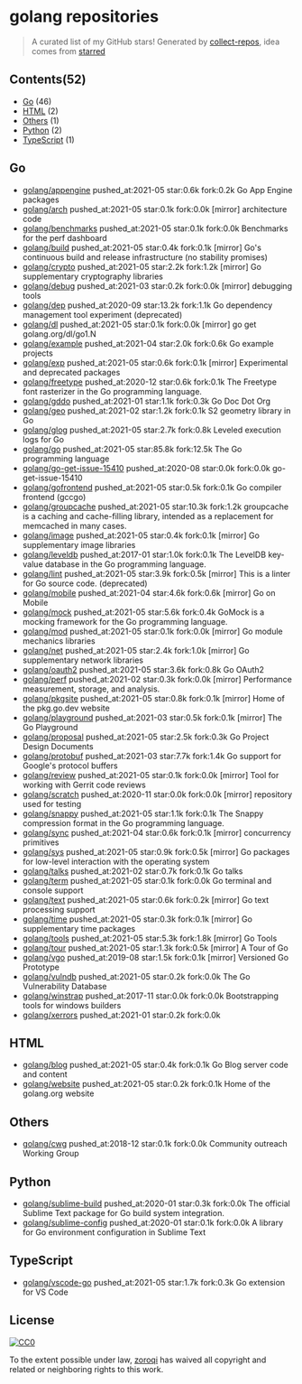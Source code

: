 # golang repositories


> A curated list of my GitHub stars!  Generated by [collect-repos](https://github.com/zoroqi/collect-repos), idea comes from [starred](https://github.com/maguowei/starred)  


## Contents(52)

- [Go](#go) (46)
- [HTML](#html) (2)
- [Others](#others) (1)
- [Python](#python) (2)
- [TypeScript](#typescript) (1)

## Go

- [golang/appengine](https://github.com/golang/appengine) pushed_at:2021-05 star:0.6k fork:0.2k Go App Engine packages
- [golang/arch](https://github.com/golang/arch) pushed_at:2021-05 star:0.1k fork:0.0k [mirror] architecture code
- [golang/benchmarks](https://github.com/golang/benchmarks) pushed_at:2021-05 star:0.1k fork:0.0k Benchmarks for the perf dashboard
- [golang/build](https://github.com/golang/build) pushed_at:2021-05 star:0.4k fork:0.1k [mirror] Go's continuous build and release infrastructure (no stability promises)
- [golang/crypto](https://github.com/golang/crypto) pushed_at:2021-05 star:2.2k fork:1.2k [mirror] Go supplementary cryptography libraries
- [golang/debug](https://github.com/golang/debug) pushed_at:2021-03 star:0.2k fork:0.0k [mirror] debugging tools
- [golang/dep](https://github.com/golang/dep) pushed_at:2020-09 star:13.2k fork:1.1k Go dependency management tool experiment (deprecated)
- [golang/dl](https://github.com/golang/dl) pushed_at:2021-05 star:0.1k fork:0.0k [mirror] go get golang.org/dl/go1.N
- [golang/example](https://github.com/golang/example) pushed_at:2021-04 star:2.0k fork:0.6k Go example projects
- [golang/exp](https://github.com/golang/exp) pushed_at:2021-05 star:0.6k fork:0.1k [mirror] Experimental and deprecated packages
- [golang/freetype](https://github.com/golang/freetype) pushed_at:2020-12 star:0.6k fork:0.1k The Freetype font rasterizer in the Go programming language.
- [golang/gddo](https://github.com/golang/gddo) pushed_at:2021-01 star:1.1k fork:0.3k Go Doc Dot Org
- [golang/geo](https://github.com/golang/geo) pushed_at:2021-02 star:1.2k fork:0.1k S2 geometry library in Go
- [golang/glog](https://github.com/golang/glog) pushed_at:2021-05 star:2.7k fork:0.8k Leveled execution logs for Go
- [golang/go](https://github.com/golang/go) pushed_at:2021-05 star:85.8k fork:12.5k The Go programming language
- [golang/go-get-issue-15410](https://github.com/golang/go-get-issue-15410) pushed_at:2020-08 star:0.0k fork:0.0k go-get-issue-15410
- [golang/gofrontend](https://github.com/golang/gofrontend) pushed_at:2021-05 star:0.5k fork:0.1k Go compiler frontend (gccgo)
- [golang/groupcache](https://github.com/golang/groupcache) pushed_at:2021-05 star:10.3k fork:1.2k groupcache is a caching and cache-filling library, intended as a replacement for memcached in many cases.
- [golang/image](https://github.com/golang/image) pushed_at:2021-05 star:0.4k fork:0.1k [mirror] Go supplementary image libraries
- [golang/leveldb](https://github.com/golang/leveldb) pushed_at:2017-01 star:1.0k fork:0.1k The LevelDB key-value database in the Go programming language.
- [golang/lint](https://github.com/golang/lint) pushed_at:2021-05 star:3.9k fork:0.5k [mirror] This is a linter for Go source code. (deprecated)
- [golang/mobile](https://github.com/golang/mobile) pushed_at:2021-04 star:4.6k fork:0.6k [mirror] Go on Mobile
- [golang/mock](https://github.com/golang/mock) pushed_at:2021-05 star:5.6k fork:0.4k GoMock is a mocking framework for the Go programming language.
- [golang/mod](https://github.com/golang/mod) pushed_at:2021-05 star:0.1k fork:0.0k [mirror] Go module mechanics libraries
- [golang/net](https://github.com/golang/net) pushed_at:2021-05 star:2.4k fork:1.0k [mirror] Go supplementary network libraries
- [golang/oauth2](https://github.com/golang/oauth2) pushed_at:2021-05 star:3.6k fork:0.8k Go OAuth2
- [golang/perf](https://github.com/golang/perf) pushed_at:2021-02 star:0.3k fork:0.0k [mirror] Performance measurement, storage, and analysis.
- [golang/pkgsite](https://github.com/golang/pkgsite) pushed_at:2021-05 star:0.8k fork:0.1k [mirror] Home of the pkg.go.dev website
- [golang/playground](https://github.com/golang/playground) pushed_at:2021-03 star:0.5k fork:0.1k [mirror] The Go Playground
- [golang/proposal](https://github.com/golang/proposal) pushed_at:2021-05 star:2.5k fork:0.3k Go Project Design Documents
- [golang/protobuf](https://github.com/golang/protobuf) pushed_at:2021-03 star:7.7k fork:1.4k Go support for Google's protocol buffers
- [golang/review](https://github.com/golang/review) pushed_at:2021-05 star:0.1k fork:0.0k [mirror] Tool for working with Gerrit code reviews
- [golang/scratch](https://github.com/golang/scratch) pushed_at:2020-11 star:0.0k fork:0.0k [mirror] repository used for testing
- [golang/snappy](https://github.com/golang/snappy) pushed_at:2021-05 star:1.1k fork:0.1k The Snappy compression format in the Go programming language.
- [golang/sync](https://github.com/golang/sync) pushed_at:2021-04 star:0.6k fork:0.1k [mirror] concurrency primitives
- [golang/sys](https://github.com/golang/sys) pushed_at:2021-05 star:0.9k fork:0.5k [mirror] Go packages for low-level interaction with the operating system
- [golang/talks](https://github.com/golang/talks) pushed_at:2021-02 star:0.7k fork:0.1k Go talks
- [golang/term](https://github.com/golang/term) pushed_at:2021-05 star:0.1k fork:0.0k Go terminal and console support
- [golang/text](https://github.com/golang/text) pushed_at:2021-05 star:0.6k fork:0.2k [mirror] Go text processing support
- [golang/time](https://github.com/golang/time) pushed_at:2021-05 star:0.3k fork:0.1k [mirror] Go supplementary time packages
- [golang/tools](https://github.com/golang/tools) pushed_at:2021-05 star:5.3k fork:1.8k [mirror] Go Tools
- [golang/tour](https://github.com/golang/tour) pushed_at:2021-05 star:1.3k fork:0.5k [mirror] A Tour of Go
- [golang/vgo](https://github.com/golang/vgo) pushed_at:2019-08 star:1.5k fork:0.1k [mirror] Versioned Go Prototype
- [golang/vulndb](https://github.com/golang/vulndb) pushed_at:2021-05 star:0.2k fork:0.0k The Go Vulnerability Database
- [golang/winstrap](https://github.com/golang/winstrap) pushed_at:2017-11 star:0.0k fork:0.0k Bootstrapping tools for windows builders
- [golang/xerrors](https://github.com/golang/xerrors) pushed_at:2021-01 star:0.2k fork:0.0k 

## HTML

- [golang/blog](https://github.com/golang/blog) pushed_at:2021-05 star:0.4k fork:0.1k Go Blog server code and content
- [golang/website](https://github.com/golang/website) pushed_at:2021-05 star:0.2k fork:0.1k Home of the golang.org website

## Others

- [golang/cwg](https://github.com/golang/cwg) pushed_at:2018-12 star:0.1k fork:0.0k Community outreach Working Group

## Python

- [golang/sublime-build](https://github.com/golang/sublime-build) pushed_at:2020-01 star:0.3k fork:0.0k The official Sublime Text package for Go build system integration.
- [golang/sublime-config](https://github.com/golang/sublime-config) pushed_at:2020-01 star:0.1k fork:0.0k A library for Go environment configuration in Sublime Text

## TypeScript

- [golang/vscode-go](https://github.com/golang/vscode-go) pushed_at:2021-05 star:1.7k fork:0.3k Go extension for VS Code


## License

[![CC0](http://mirrors.creativecommons.org/presskit/buttons/88x31/svg/cc-zero.svg)](https://creativecommons.org/publicdomain/zero/1.0/)

To the extent possible under law, [zoroqi](https://github.com/zoroqi) has waived all copyright and related or neighboring rights to this work.
